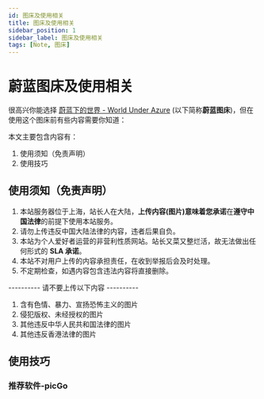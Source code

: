 ```yaml
---
id: 图床及使用相关
title: 图床及使用相关
sidebar_position: 1
sidebar_label: 图床及使用相关
tags: [Note, 图床]
---
```


# 蔚蓝图床及使用相关

很高兴你能选择 [蔚蓝下的世界 - World Under Azure](https://img.io0288.cn/) (以下简称**蔚蓝图床**)，但在使用这个图床前有些内容需要你知道：

本文主要包含内容有：

1. 使用须知（免责声明）
2. 使用技巧

## 使用须知（免责声明）

1. 本站服务器位于上海，站长人在大陆，**上传内容(图片)**意味着**您承诺**在**遵守中国法律**的前提下使用本站服务。
2. 请勿上传违反中国大陆法律的内容，违者后果自负。
3. 本站为个人爱好者运营的非营利性质网站。站长又菜又整烂活，故无法做出任何形式的 **SLA 承诺**。
4. 本站不对用户上传的内容承担责任，在收到举报后会及时处理。
5. 不定期检查，如遇内容包含违法内容将直接删除。

---------- 请不要上传以下内容 ----------

1. 含有色情、暴力、宣扬恐怖主义的图片 
2. 侵犯版权、未经授权的图片 
3. 其他违反中华人民共和国法律的图片 
4. 其他违反香港法律的图片


## 使用技巧

### 推荐软件-picGo

